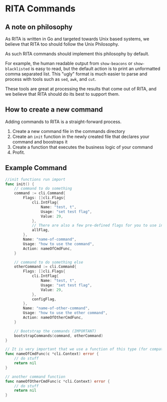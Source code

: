 # RITA Commands

## A note on philosophy
As RITA is written in Go and targeted towards Unix based systems, we believe that RITA too should follow the Unix Philosophy.

As such RITA commands should implement this philosophy by default.

For example, the human readable output from `show-beacons` or `show-blacklisted` is easy to read, but the default action is to print an unformatted comma
separated list. This "ugly" format is much easier to parse and process with tools such as `sed`, `awk`, and `cut`. 

These tools are great at processing the results that come out of RITA, and we believe that RITA should do its best to support them.

## How to create a new command

Adding commands to RITA is a straight-forward process.

1. Create a new command file in the commands directory
1. Create an `init` function in the newly created file that declares your command and boostraps it
1. Create a function that executes the business logic of your command
1. Profit.

## Example Command

```go
//init functions run import
func init() {
	// command to do something
	command := cli.Command{
		Flags: []cli.Flags{
			cli.IntFlag{
				Name: "test, t",
				Usage: "set test flag",
				Value: 29,
			},
			// There are also a few pre-defined flags for you to use in commands.go
			allFlag,
		},
		Name: "name-of-command",
		Usage: "how to use the command",
		Action: nameOfCmdFunc,
	}

	// command to do something else
	otherCommand := cli.Command{
		Flags: []cli.Flags{
			cli.IntFlag{
				Name: "test, t",
				Usage: "set test flag",
				Value: 29,
			},
			configFlag,
		},
		Name: "name-of-other-command",
		Usage: "how to use the other command",
		Action: nameOfOtherCmdFunc,
	}

	// Bootstrap the commands (IMPORTANT)
	bootstrapCommands(command, otherCommand)
}

// It is very important that we use a function of this type (for compatibility with cli)
func nameOfCmdFunc(c *cli.Context) error {
	// do stuff
	return nil
}

// another command function
func nameOfOtherCmdFunc(c *cli.Context) error {
	// do stuff
	return nil
}
```
